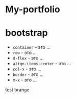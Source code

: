 # My-portfolio


# bootstrap 

-  `container`  - это  ...
-  `row`  - это  ...
-  `d-flex`  - это  ...
-  `align-items-center`  - это  ...
-  `col-x`  - это  ...
-  `border`  - это  ...
-  `m-x`  - это  ...

test brange 